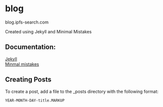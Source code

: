 # blog
blog.ipfs-search.com

Created using Jekyll and Minimal Mistakes

## Documentation:
[Jekyll](https://jekyllrb.com/docs/posts/)  
[Minmal mistakes](https://mmistakes.github.io/minimal-mistakes/docs/quick-start-guide/)



## Creating Posts 
To create a post, add a file to the _posts directory with the following format:

    YEAR-MONTH-DAY-title.MARKUP

